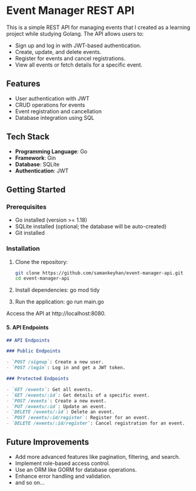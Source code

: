 # Event Manager REST API

This is a simple REST API for managing events that I created as a learning project while studying Golang. The API allows users to:

- Sign up and log in with JWT-based authentication.
- Create, update, and delete events.
- Register for events and cancel registrations.
- View all events or fetch details for a specific event.

## Features

- User authentication with JWT
- CRUD operations for events
- Event registration and cancellation
- Database integration using SQL

## Tech Stack

- **Programming Language**: Go
- **Framework**: Gin
- **Database**: SQLite
- **Authentication**: JWT

## Getting Started

### Prerequisites

- Go installed (version >= 1.18)
- SQLite installed (optional; the database will be auto-created)
- Git installed

### Installation

1. Clone the repository:
   ```bash
   git clone https://github.com/samankeyhan/event-manager-api.git
   cd event-manager-api
   ```
2. Install dependencies:
   go mod tidy

3. Run the application:
   go run main.go

Access the API at http://localhost:8080.

#### 5. **API Endpoints**

```markdown
## API Endpoints

### Public Endpoints

- `POST /signup`: Create a new user.
- `POST /login`: Log in and get a JWT token.

### Protected Endpoints

- `GET /events`: Get all events.
- `GET /events/:id`: Get details of a specific event.
- `POST /events`: Create a new event.
- `PUT /events/:id`: Update an event.
- `DELETE /events/:id`: Delete an event.
- `POST /events/:id/register`: Register for an event.
- `DELETE /events/:id/register`: Cancel registration for an event.
```

## Future Improvements

- Add more advanced features like pagination, filtering, and search.
- Implement role-based access control.
- Use an ORM like GORM for database operations.
- Enhance error handling and validation.
- and so on...
